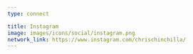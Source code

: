 ```yaml
---
type: connect

title: Instagram
image: images/icons/social/instagram.png
network_link: https://www.instagram.com/chrischinchilla/
---
```

